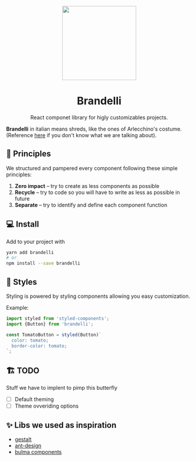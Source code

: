 <p align="center">
    <img width="200" src="http://images.treccani.it/enc/media/share/images/orig/system/galleries/Iconografico/Esercizio/146160.gif">
</p>

<h1 align="center">Brandelli</h1>
<div align="center">
React componet library for higly customizables projects.
</div>

**Brandelli** in italian means shreds, like the ones of Arlecchino's costume. (Reference [here](https://en.wikipedia.org/wiki/Harlequin) if you don't know what we are talking about).

## 📕 Principles

We structured and pampered every component following these simple principles:

1. **Zero impact** – try to create as less components as possible
2. **Recycle** – try to code so you will have to write as less as possible in future
3. **Separate** – try to identify and define each component function

## 💻 Install

Add to your project with

```bash
yarn add brandelli
# or
npm install --save brandelli
```

## 💅 Styles

Styling is powered by styling components allowing you easy customization.

Example:

```javascript
import styled from 'styled-components';
import {Button} from 'brandelli';

const TomatoButton = styled(Button)`
  color: tomato;
  border-color: tomato;
`;
```

## 🏗 TODO

Stuff we have to implent to pimp this butterfly

- [ ] Default theming
- [ ] Theme ovveriding options

## ✨ Libs we used as inspiration

- [gestalt](https://github.com/pinterest/gestalt)
- [ant-design](https://github.com/ant-design/ant-design)
- [bulma components](https://github.com/couds/react-bulma-components)
